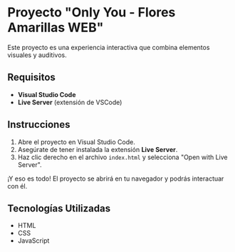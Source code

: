 # Proyecto "Only You - Flores Amarillas WEB"



Este proyecto es una experiencia interactiva que combina elementos visuales y auditivos.

## Requisitos

- **Visual Studio Code**
- **Live Server** (extensión de VSCode)

## Instrucciones

1. Abre el proyecto en Visual Studio Code.
2. Asegúrate de tener instalada la extensión **Live Server**.
3. Haz clic derecho en el archivo `index.html` y selecciona "Open with Live Server".

¡Y eso es todo! El proyecto se abrirá en tu navegador y podrás interactuar con él.

## Tecnologías Utilizadas

- HTML
- CSS
- JavaScript
